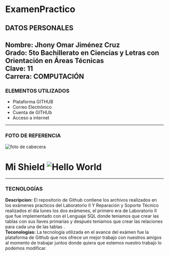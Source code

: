 # ExamenPractico
## DATOS PERSONALES<br>
**Nombre:** Jhony Omar Jiménez Cruz<br>
**Grado:** 5to Bachillerato en Ciencias y Letras con Orientación en Áreas Técnicas<br>
**Clave:** 11<br>
**Carrera:** COMPUTACIÓN<br>
---
### ELEMENTOS UTILIZADOS
* Plataforma GITHUB<br>
* Correo Electrónico<br>
* Cuenta de GITHUb<br>
* Acceso a internet<br>
---
### FOTO DE REFERENCIA<br>
![foto de cabecera](https://cdn-icons-png.flaticon.com/512/25/25231.png)<br>
# Mi Shield ![Hello World](https://img.shields.io/badge/hello-word-pink)<br>
---
### TECNOLOGÍAS<br>
**Descripcion:** El repositorio de Github contiene los archivos realizados en los exámenes practicos del Laboratorio II Y Reparación y Soporte Técnico realizados
el día lunes los dos exámenes, el primero era de Laboratorio II que fue implementado con el Lenguaje SQL donde teniamos que crear las tablas con sus llaves primarias
y después teniamos que crear las relaciones para cada una de las tablas .<br>
**Teconologias:** La tecnología utilizada en el avance del exámen fue la plataforma de Github que nos ofrece un mejor trabajo con nuestros amigos al momento de trabajar juntos
donde quiera que estemos nuestro trabajo lo podemos modificar.<br>
